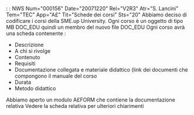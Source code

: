  :  : NWS Num="000156" Date="20071220" Rel="V2R3" Atr="S. Lancini" Tem="TEC" App="A£" Tit="Schede dei corsi" Sts="20"
Abbiamo deciso di codificare i corsi della SME.up University.
Ogni corso è un oggetto di tipo MB DOC_EDU quindi un membro del nuovo file DOC_EDU Ogni corso avrà una scheda contenente : 
- Descrizione
- A chi si rivolge
- Contenuto
- Requisiti
- Documentazione collegata e materiale didattico (link dei documenti che compongono il manuale del
corso
- Durata
- Metodo didattico

Abbiamo aperto un modulo A£FORM che contiene la documentazione relativa Vedere la scheda relativa per ulteriori chiarimenti
